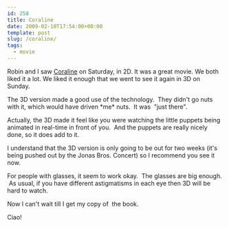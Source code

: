 ```yaml
---
id: 258
title: Coraline
date: 2009-02-10T17:54:00+00:00
template: post
slug: /coraline/
tags:
  - movie
---
```


Robin and I saw [Coraline](http://coraline.com/) on Saturday, in 2D. It was a
great movie. We both liked it a lot. We liked it enough that we went to see it
again in 3D on Sunday.

The 3D version made a good use of the technology.  They didn't go nuts with it,
which would have driven \*me\* nuts.  It was  "just there".

Actually, the 3D made it feel like you were watching the little puppets being
animated in real-time in front of you.  And the puppets are really nicely done,
so it does add to it.

I understand that the 3D version is only going to be out for two weeks (it's
being pushed out by the Jonas Bros. Concert) so I recommend you see it now.

For people with glasses, it seem to work okay.  The glasses are big enough.  As
usual, if you have different astigmatisms in each eye then 3D will be hard to
watch.

Now I can't wait till I get my copy of <span
id="evtst|a|0061649708"></span> the book.

Ciao!
